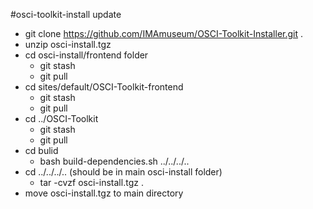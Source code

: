 #osci-toolkit-install update
- git clone https://github.com/IMAmuseum/OSCI-Toolkit-Installer.git .
- unzip osci-install.tgz
- cd osci-install/frontend folder
	- git stash
	- git pull
- cd sites/default/OSCI-Toolkit-frontend
	- git stash
	- git pull
- cd ../OSCI-Toolkit
	- git stash
	- git pull
-  cd bulid
	- bash build-dependencies.sh ../../../..
- cd ../../../.. (should be in main osci-install folder)
	- tar -cvzf osci-install.tgz .
- move osci-install.tgz  to main directory